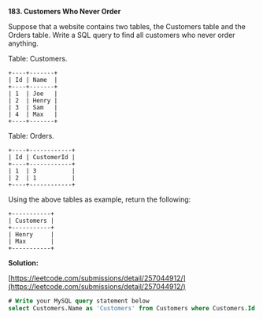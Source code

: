 **183. Customers Who Never Order**

Suppose that a website contains two tables, the Customers table and the Orders table. Write a SQL query to find all customers who never order anything.

Table: Customers.

```
+----+-------+
| Id | Name  |
+----+-------+
| 1  | Joe   |
| 2  | Henry |
| 3  | Sam   |
| 4  | Max   |
+----+-------+
```
Table: Orders.

```
+----+------------+
| Id | CustomerId |
+----+------------+
| 1  | 3          |
| 2  | 1          |
+----+------------+
```
Using the above tables as example, return the following:

```
+-----------+
| Customers |
+-----------+
| Henry     |
| Max       |
+-----------+
```

**Solution:**

[https://leetcode.com/submissions/detail/257044912/](https://leetcode.com/submissions/detail/257044912/)
```SQL
# Write your MySQL query statement below
select Customers.Name as 'Customers' from Customers where Customers.Id not in (select CustomerId from Orders);
```